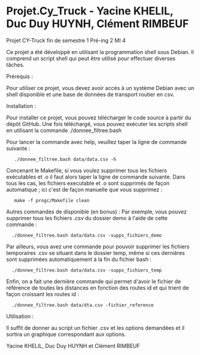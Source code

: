 # Projet.Cy_Truck - Yacine KHELIL, Duc Duy HUYNH, Clément RIMBEUF
Projet CY-Truck fin de semestre 1 Pré-ing 2 MI 4

Ce projet a été développé en utilisant la programmation shell sous Debian. Il comprend un script shell qui peut être utilisé pour effectuer diverses tâches.

Prérequis : 

   Pour utiliser ce projet, vous devez avoir accès à un système Debian avec un shell disponible et une base de données de transport routier en csv.

Installation :

   Pour installer ce projet, vous pouvez télécharger le code source à partir du dépôt GitHub. Une fois téléchargé, vous pouvez exécuter les scripts shell en utilisant la commande ./donnee_filtree.bash 

Pour lancer la commande avec help, veuillez taper la ligne de commande suivante :

       ./donnee_filtree.bash data/data.csv -h

Concenant le Makefile, si vous voulez supprimer tous les fichiers exécutables et .o il faut alors taper la ligne de commande suivante. Dans tous les cas, les fichiers executable et .o sont supprimés de façon automatique ; ici c'est de façon manuelle que vous supprimez : 
      
       make -f progc/Makefile clean

Autres commandes de disponible (en bonus) :
Par exemple, vous pouvez supprimer tous les fichiers .csv du dossier demo à l'aide de cette commande :

      ./donnee_filtree.bash data/data.csv -supps_fichiers_demo

Par ailleurs, vous avez une commande pour pouvoir supprimer les fichiers temporaires .csv se situant dans le dossier temp, même si ces dernières sont supprimées automatiquement à la fin du fichier bash :

      ./donnee_filtree.bash data/data.csv -supps_fichiers_temp

Enfin, on a fait une dernière commande qui permet d'avoir le fichier de référence de toutes les distances en fonction des routes id et qui trient de façon croissant les routes id :

      ./donnee_filtree.bash data/dta.csv -fichier_reference

Utilisation :

  Il suffit de donner au script un fichier .csv et les options demandées et il sortira un graphique correspondant aux options.

Yacine KHELIL, Duc Duy HUYNH et Clément RIMBEUF
